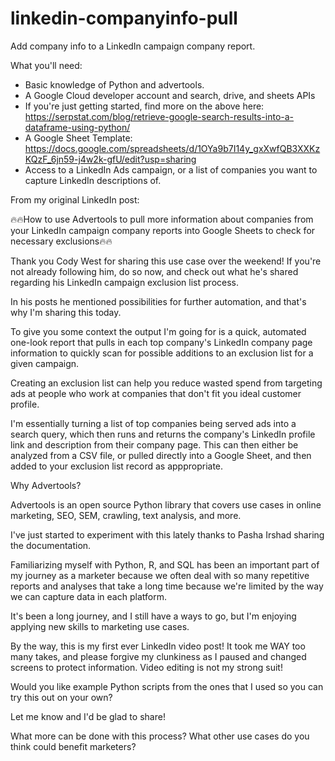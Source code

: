 # linkedin-companyinfo-pull
Add company info to a LinkedIn campaign company report.

What you'll need: 

 - Basic knowledge of Python and advertools. 
 - A Google Cloud developer account and search, drive, and sheets APIs
 - If you're just getting started, find more on the above here: https://serpstat.com/blog/retrieve-google-search-results-into-a-dataframe-using-python/
 - A Google Sheet Template: https://docs.google.com/spreadsheets/d/1OYa9b7I14y_gxXwfQB3XXKzKQzF_6jn59-j4w2k-gfU/edit?usp=sharing
 - Access to a LinkedIn Ads campaign, or a list of companies you want to capture LinkedIn descriptions of. 

From my original LinkedIn post:

🔥🔥How to use Advertools to pull more information about companies from your LinkedIn campaign company reports into Google Sheets to check for necessary exclusions🔥🔥

Thank you Cody West for sharing this use case over the weekend! If you're not already following him, do so now, and check out what he's shared regarding his LinkedIn campaign exclusion list process.

In his posts he mentioned possibilities for further automation, and that's why I'm sharing this today.

To give you some context the output I'm going for is a quick, automated one-look report that pulls in each top company's LinkedIn company page information to quickly scan for possible additions to an exclusion list for a given campaign.

Creating an exclusion list can help you reduce wasted spend from targeting ads at people who work at companies that don't fit you ideal customer profile.

I'm essentially turning a list of top companies being served ads into a search query, which then runs and returns the company's LinkedIn profile link and description from their company page. This can then either be analyzed from a CSV file, or pulled directly into a Google Sheet, and then added to your exclusion list record as apppropriate.

Why Advertools?

Advertools is an open source Python library that covers use cases in online marketing, SEO, SEM, crawling, text analysis, and more.

I've just started to experiment with this lately thanks to Pasha Irshad sharing the documentation.

Familiarizing myself with Python, R, and SQL has been an important part of my journey as a marketer because we often deal with so many repetitive reports and analyses that take a long time because we're limited by the way we can capture data in each platform.

It's been a long journey, and I still have a ways to go, but I'm enjoying applying new skills to marketing use cases.

By the way, this is my first ever LinkedIn video post! It took me WAY too many takes, and please forgive my clunkiness as I paused and changed screens to protect information. Video editing is not my strong suit!

Would you like example Python scripts from the ones that I used so you can try this out on your own?

Let me know and I'd be glad to share!

What more can be done with this process? What other use cases do you think could benefit marketers?
